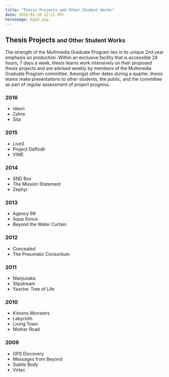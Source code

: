 ```yaml
---
title: "Thesis Projects and Other Student Works"
date: 2016-01-10 12:21 UTC
heroimage: bg10.jpg
---
```

## Thesis Projects <small>and Other Student Works</small>

The strength of the Multimedia Graduate Program lies in its unique 2nd year emphasis on production. Within an exclusive facility that is accessible 24 hours, 7 days a week, thesis teams work intensively on their proposed thesis projects and are advised weekly by members of the Multimedia Graduate Program committee. Amongst other dates during a quarter, thesis teams make presentations to other students, the public, and the committee as part of regular assessment of project progress.

### 2016

* Ideon
* Zahra
* Sita

### 2015

* Live3
* Project Daffodil
* VIME

### 2014

* SND Box
* The Mission Statement
* Zephyr

### 2013

* Agency 99
* Aqua Sonus
* Beyond the Water Curtain

### 2012

* Concealed
* The Pneumatic Consortium

### 2011

* Manjusaka
* Slipstream
* Yaxche: Tree of Life

### 2010

* Kimono Monsters
* Labyrinth
* Living Town
* Mother Road

### 2009

* GPS Discovery
* Messages from Beyond
* Subtle Body
* Virtec
